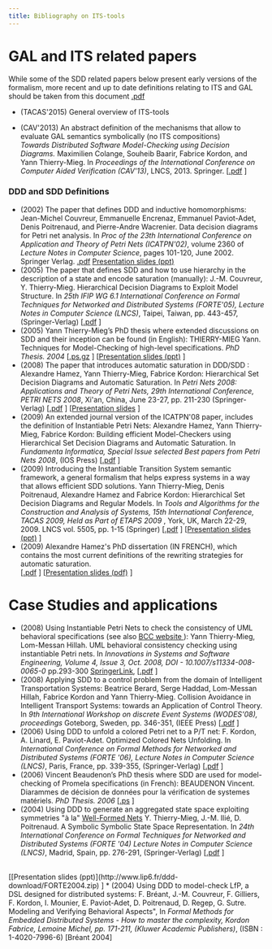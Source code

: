 ```yaml
---
title: Bibliography on ITS-tools
---
```


GAL and ITS related papers
==========================

While some of the SDD related papers below present early versions of the formalism, more recent and up to date
 definitions relating to ITS and GAL should be taken from this document [.pdf](./files/gal.pdf)

* (TACAS'2015) General overview of ITS-tools


* (CAV'2013) An abstract definition of the mechanisms that allow to evaluate GAL semantics symbolically (no ITS compositions)<br/>
 _Towards Distributed Software Model-Checking using Decision Diagrams._ 
 Maximilien Colange, Souheib Baarir, Fabrice Kordon, and Yann Thierry-Mieg.
  In _Proceedings of the International Conference on Computer Aided Verification (CAV'13)_, 
  LNCS, 2013. Springer.
[[.pdf](./files/mlhom.pdf) ]

### DDD and SDD Definitions

* (2002) The paper that defines DDD and inductive homomorphisms: <br/>
  Jean-Michel Couvreur, Emmanuelle Encrenaz, Emmanuel Paviot-Adet, Denis
  Poitrenaud, and Pierre-Andre Wacrenier.
  Data decision diagrams for Petri net analysis.
  In <em>Proc of the 23th International Conference on
  Application and Theory of Petri Nets (ICATPN'02)</em>, volume 2360 of <em>
  Lecture Notes in Computer Science</em>, pages 101-120, June 2002. Springer Verlag. 
  [.pdf](http://www.lip6.fr/ddd-download/icatpn02.pdf) [Presentation slides (ppt)](http://www.lip6.fr/ddd-download/PN2002.zip)
* (2005) The paper that defines SDD and how to use hierarchy in the description of a state and encode saturation (manually): 
J.-M. Couvreur, Y. Thierry-Mieg. Hierarchical Decision Diagrams to Exploit Model Structure. In <em> 25th IFIP WG 6.1 International Conference on Formal Techniques for Networked and Distributed Systems (FORTE'05), Lecture Notes in Computer Science (LNCS)</em>, Taipei, Taiwan, pp. 443-457, (Springer-Verlag)
[[.pdf](http://www.lip6.fr/ddd-download/forte05.pdf) ]
* (2005) Yann Thierry-Mieg’s PhD thesis where extended discussions on SDD and their inception can be found (in English): 
THIERRY-MIEG Yann. Techniques for Model-Checking of high-level specifications. <em>PhD Thesis. 2004</em>
[[.ps.gz](http://www.lip6.fr/ddd-download/theseYTM.ps.gz) ]
[[Presentation slides (ppt)](http://www.lip6.fr/ddd-download/Thesev20.zip) ]
* (2008) The paper that introduces automatic saturation in DDD/SDD : 
Alexandre Hamez, Yann Thierry-Mieg, Fabrice Kordon: Hierarchical Set Decision Diagrams and Automatic Saturation. In <em> Petri Nets 2008: Applications and Theory of Petri Nets, 29th International Conference, PETRI NETS 2008</em>, Xi'an, China, June 23-27, pp. 211-230 (Springer-Verlag) 
[[.pdf](http://www.lip6.fr/ddd-download/atpn08.pdf) ]
[[Presentation slides](http://www.lip6.fr/ddd-download/PN2008.zip) ]
* (2009) An extended journal version of the ICATPN'08 paper, includes the definition of Instantiable Petri Nets: 
Alexandre Hamez, Yann Thierry-Mieg, Fabrice Kordon: Building efficient Model-Checkers using Hierarchical Set Decision Diagrams and Automatic Saturation. 
In <em> Fundamenta Informatica, Special Issue selected Best papers from Petri Nets 2008</em>, (IOS Press)
[[.pdf](http://www.lip6.fr/ddd-download/fi-pn-2008.pdf) ]
* (2009) Introducing the Instantiable Transition System semantic framework, a general formalism that helps express systems in a way that allows efficient SDD solutions.
Yann Thierry-Mieg, Denis Poitrenaud, Alexandre Hamez and Fabrice Kordon: Hierarchical Set Decision Diagrams and Regular Models. 
In <em> Tools and Algorithms for the Construction and Analysis of
               Systems, 15th International Conference, TACAS 2009, Held
               as Part of ETAPS 2009 </em>, York, UK, March 22-29,
               2009. LNCS vol. 5505, pp. 1-15 (Springer)
[[.pdf](http://www.lip6.fr/ddd-download/tacas09.pdf) ]
[[Presentation slides (ppt)](http://www.lip6.fr/ddd-download/TACAS2009.zip) ]
* (2009) Alexandre Hamez's PhD dissertation (IN FRENCH), which contains the most current definitions of the rewriting strategies for automatic saturation.         
[[.pdf](files/manuscrit_ahamez.pdf) ]
[[Presentation slides (pdf)](files/transparents_soutenance_ahamez.pdf) ]

Case Studies and applications
=============================



* (2008) Using Instantiable Petri Nets to check the consistency of UML behavioral specifications (see also [ BCC website ](http://move.lip6.fr/software/BCC/)):
		 Yann Thierry-Mieg, Lom-Messan Hillah. UML behavioral consistency checking using instantiable Petri nets. In <em> Innovations in Systems and Software Engineering, Volume 4, Issue 3, Oct. 2008,
		DOI  - 10.1007/s11334-008-0065-0 </em> pp.293-300 [SpringerLink](http://www.springerlink.com/content/vt3r462270357560), 
[[.pdf](http://www.lip6.fr/ddd-download/bcc08.pdf) ]	
* (2008) Applying SDD to a control problem from the domain of Intelligent Transportation Systems:
            Beatrice Berard, Serge Haddad, Lom-Messan Hillah, Fabrice Kordon and Yann Thierry-Mieg. Collision Avoidance in Intelligent Transport Systems: towards an Application of Control Theory.
		      In <em> 9th International Workshop on discrete Event Systems (WODES'08), proceedings </em>  Goteborg, Sweden, pp. 346-351, (IEEE Press)
[[.pdf](http://www.lip6.fr/ddd-download/wodes08.pdf) ]	
* (2006) Using DDD to unfold a colored Petri net to a P/T net:
F. Kordon, A. Linard, E. Paviot-Adet. Optimized Colored Nets Unfolding. In <em>International Conference on Formal Methods for Networked and Distributed Systems (FORTE '06), Lecture Notes in Computer Science (LNCS)</em>, Paris, France, pp. 339-355, (Springer-Verlag)
[[.pdf](http://www.lip6.fr/ddd-download/forte06.pdf) ]
* (2006) Vincent Beaudenon’s PhD thesis where SDD are used for model-checking of Promela specifications (in French):
BEAUDENON Vincent. Diarammes de décision de données pour la vérification de systemes matériels. <em>PhD Thesis. 2006</em>
[[.ps](http://www.lip6.fr/ddd-download/theseVB.ps.gz) ]
* (2004) Using DDD to generate an aggregated state space exploiting symmetries &quot;à la&quot; <a href=http://www.di.unito.it/~greatspn/index.html>Well-Formed Nets</a> 
Y. Thierry-Mieg, J.-M. Ilié, D. Poitrenaud. A Symbolic Symbolic State Space Representation. In <em> 24th International Conference on Formal Techniques for Networked and Distributed Systems (FORTE '04) Lecture Notes in Computer Science (LNCS)</em>,  Madrid, Spain, pp. 276-291, (Springer-Verlag)
[[.pdf](http://www.lip6.fr/ddd-download/forte04.pdf) ]
<br />
[[Presentation slides (ppt)](http://www.lip6.fr/ddd-download/FORTE2004.zip) ]
* (2004) Using DDD to model-check LfP, a DSL designed for distributed systems: 
F. Bréant, J.-M. Couvreur, F. Gilliers, F. Kordon, I. Mounier, E. Paviot-Adet, D. Poitrenaud, D. Regep, G. Sutre. 
Modeling and Verifying Behavioral Aspects", 
In <em>Formal Methods for Embedded Distributed Systems - How to master the complexity, Kordon Fabrice, Lemoine Michel, pp. 171-211, (Kluwer Academic Publishers)</em>, (ISBN : 1-4020-7996-6) [Bréant 2004]
               